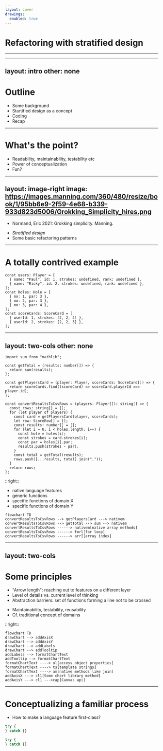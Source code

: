 ```yaml
---
layout: cover
drawings:
  enabled: true
---
```


# Refactoring with stratified design

---

---
layout: intro
other: none
---

# Outline

<v-clicks>

- Some background
- Startified design as a concept
- Coding
- Recap

</v-clicks>

---

# What's the point?

<v-clicks>

- Readability, maintainability, testability etc
- Power of conceptualization
- Fun?

</v-clicks>

---
layout: image-right
image: https://images.manning.com/360/480/resize/book/1/95bb6e9-2f59-4e68-b339-933d823d5006/Grokking_Simplicity_hires.png
---

- Normand, Eric 2021: Grokking simplicity. Manning.

<v-clicks>

- _Stratified design_
- Some basic refactoring patterns

</v-clicks>

---

# A totally contrived example

```typescript{0|1-4|5-9|10-13}
const users: Player = [
  { name: "Paul", id: 1, strokes: undefined, rank: undefined },
  { name: "Ricky", id: 2, strokes: undefined, rank: undefined },
];
const holes: Hole = [
  { no: 1, par: 3 },
  { no: 2, par: 3 },
  { no: 3, par: 4 },
];
const scoreCards: ScoreCard = [
  { userId: 1, strokes: [2, 2, 4] },
  { userId: 2, strokes: [2, 2, 3] },
];
```

---
layout: two-cols
other: none
---

```typescript{11-27|0|14|23|13,17|18,19,20|21|all}
import sum from "mathlib";

const getTotal = (results: number[]) => {
  return sum(results);
};

const getPlayersCard = (player: Player, scoreCards: ScoreCard[]) => {
  return scoreCards.find((scoreCard) => scoreCard.playerId === player.id);
};

const convertResultsToCsvRows = (players: Player[]): string[] => {
  const rows: string[] = [];
  for (let player of players) {
    const card = getPlayersCard(player, scoreCards);
    let row: ScoreRow[] = [];
    const results: number[] = [];
    for (let i = 0; i < holes.length; i++) {
      const hole = holes[i];
      const strokes = card.strokes[i];
      const par = holes[i].par;
      results.push(strokes - par);
    }
    const total = getTotal(results);
    rows.push([...results, total].join(","));
  }
  return rows;
};
```

::right::

<v-click>

- native language features
- generic functions
- specific functions of domain X
- specific functions of domain Y

</v-click>

<v-click>

```mermaid
flowchart TD
convertResultsToCsvRows --> getPlayersCard ---> nativem
convertResultsToCsvRows --> getTotal --> sum --> nativem
convertResultsToCsvRows ------> nativem[native array methods]
convertResultsToCsvRows ------> forl[for loop]
convertResultsToCsvRows ------> arrI[array index]
```

</v-click>

---

## layout: two-cols

# Some principles

<v-clicks>

- "Arrow length": reaching out to features on a different layer
- Level of details vs. current level of thinking
- Abstraction barriers: set of functions forming a line not to be crossed

</v-clicks>

<v-clicks at="5">

- Maintainability, testability, reusability
- Cf. traditional concept of domains

</v-clicks>

::right::

<v-click at="4">

```mermaid
flowchart TD
drawChart --> addAxisX
drawChart --> addAxisY
drawChart --> addLabels
drawChart --> addTooltip
addLabels --> formatChartText
addTooltip --> formatChartText
formatChartText ----> ol[access object properties]
formatChartText ----> ts[template strings]
formatChartText ----> am[native methods like join]
addAxisX ---> cl1[Some chart library method]
addAxisY ---> cl1 --->cap[Canvas api]
```

</v-click>

---

# Conceptualizing a familiar process

- How to make a language feature first-class?

<div class="flex" v-click>

<div>

```typescript
try {
} catch {}
```

</div>

<div class="ml-4">

```typescript
try {
} catch {}
```

</div>

</div>
